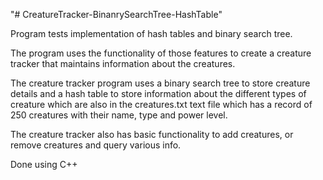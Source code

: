 "# CreatureTracker-BinanrySearchTree-HashTable" 


Program tests implementation of hash tables and binary search tree.

The program uses the functionality of those features to create a creature tracker that maintains information about the creatures.

The creature tracker program uses a binary search tree to store creature details and a hash table to store information about the different types of creature which are also in the creatures.txt text file which has a record of 250 creatures with their name, type and power level.

The creature tracker also has basic functionality to add creatures, or remove creatures and query various info.

Done using C++

